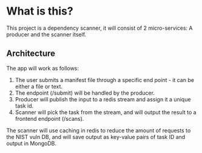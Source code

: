 # What is this?

This project is a dependency scanner, it will consist of 2 micro-services: A producer and the scanner itself.

## Architecture

The app will work as follows:
1. The user submits a manifest file through a specific end point - it can be either a file or text.
2. The endpoint (/submit) will be handled by the producer.
3. Producer will publish the input to a redis stream and assign it a unique task id.
4. Scanner will pick the task from the stream, and will output the result to a frontend endpoint (/scans).

The scanner will use caching in redis to reduce the amount of requests to the NIST vuln DB, and will save output as key-value pairs of task ID and output in MongoDB. 
